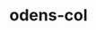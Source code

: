 ---
title: odens-col
title-seo: Odens Cold Dry  купить в России
descr: Снюс Odens Cold Dry купить в Калининграде с отправкой в Москву, СПБ и другие регионы России
product-name: Odens Cold Dry
price: 500
image: "/img/products/odens.png"
has_availability: true
nicotine: 22
portions: 13
gramm: 10
taste: Мята
form: Порционный, сухой
---